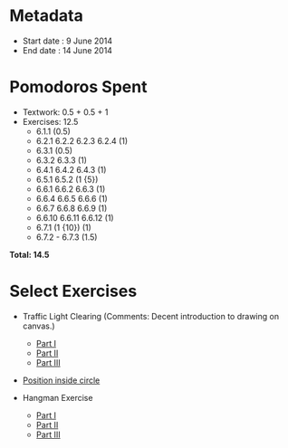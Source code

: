 Metadata
========

- Start date : 9 June 2014
- End date : 14 June 2014

Pomodoros Spent
==============

- Textwork: 0.5 + 0.5 + 1
- Exercises: 12.5
    - 6.1.1 (0.5)
    - 6.2.1 6.2.2 6.2.3 6.2.4 (1)
    - 6.3.1 (0.5)
    - 6.3.2 6.3.3 (1)
    - 6.4.1 6.4.2 6.4.3 (1)
    - 6.5.1 6.5.2 (1 {5})
    - 6.6.1 6.6.2  6.6.3 (1)
    - 6.6.4 6.6.5 6.6.6 (1)
    - 6.6.7 6.6.8 6.6.9 (1)
    - 6.6.10 6.6.11 6.6.12 (1)
    - 6.7.1 (1 {10}) (1)
    - 6.7.2 - 6.7.3 (1.5)

**Total: 14.5**

Select Exercises
================
- Traffic Light Clearing (Comments: Decent introduction to drawing on canvas.)
  - [Part I](http://htdp.org/2003-09-26/Book/curriculum-Z-H-9.html#node_thm_6.2.2)
  - [Part II](http://htdp.org/2003-09-26/Book/curriculum-Z-H-9.html#node_thm_6.2.2)
  - [Part III](http://htdp.org/2003-09-26/Book/curriculum-Z-H-9.html#node_thm_6.2.2) 

- [Position inside circle](http://htdp.org/2003-09-26/Book/curriculum-Z-H-9.html#node_thm_6.6.3)

- Hangman Exercise
  - [Part I](http://htdp.org/2003-09-26/Book/curriculum-Z-H-9.html#node_thm_6.7.1)
  - [Part II](http://htdp.org/2003-09-26/Book/curriculum-Z-H-9.html#node_thm_6.7.2)
  - [Part III](http://htdp.org/2003-09-26/Book/curriculum-Z-H-9.html#node_thm_6.7.3)
